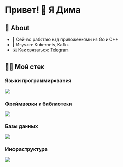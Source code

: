 # Привет! 👋 Я Дима

## 🥋 About
- 🔭 Сейчас работаю над приложениями на Go и C++
- 🔮 Изучаю: Kubernets, Kafka
- ✉️ Как связаться: [Telegram](https://t.me/mrph3d)

## 🤹🏻 Мой стек

### Языки программирования
<p align="left">
  <img src="https://skillicons.dev/icons?i=go,cpp,python" />
</p>

### Фреймворки и библиотеки
<p align="left">
  <img src="https://skillicons.dev/icons?i=qt,django" />
</p>

### Базы данных
<p align="left">
  <img src="https://skillicons.dev/icons?i=mysql,sqlite,postgresql,redis" />
</p>

### Инфраструктура
<p align="left">
  <img src="https://skillicons.dev/icons?i=docker,linux" />
</p>
